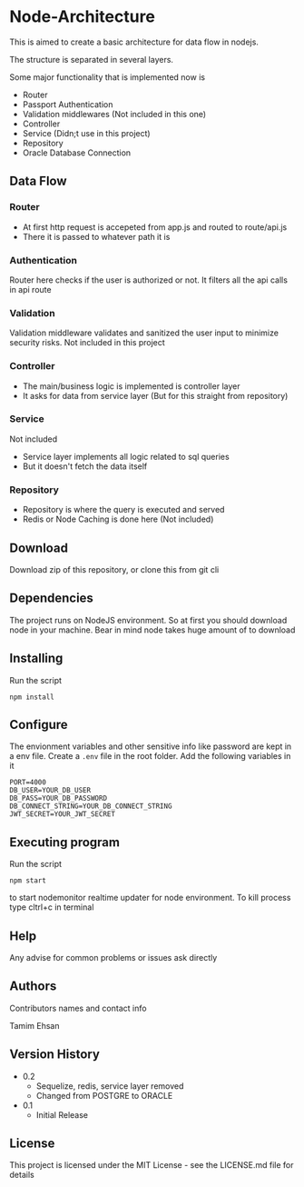 # Node-Architecture

This is aimed to create a basic architecture for data flow in nodejs.

The structure is separated in several layers.

Some major functionality that is implemented now is

- Router
- Passport Authentication
- Validation middlewares (Not included in this one)
- Controller
- Service (Didn;t use in this project)
- Repository 
- Oracle Database Connection


## Data Flow

### Router

- At first http request is accepeted from app.js and routed to route/api.js
- There it is passed to whatever path it is

### Authentication
Router here checks if the user is authorized or not. It filters all the api calls in api route

### Validation
Validation middleware validates and sanitized the user input to minimize security risks. Not included in this project

### Controller

- The main/business logic is implemented is controller layer
- It asks for data from service layer (But for this straight from repository)

### Service
Not included
- Service layer implements all logic related to sql queries
- But it doesn't fetch the data itself

### Repository
- Repository is where the query is executed and served
- Redis or Node Caching is done here (Not included)



## Download

Download zip of this repository, or clone this from git cli

## Dependencies

The project runs on NodeJS environment. So at first you should download node in your machine. Bear in mind node takes huge amount of to download

## Installing

Run the script

```
npm install
```

## Configure

The envionment variables and other sensitive info like password are kept in a env file. Create a `.env` file in the root folder.
Add the following variables in it

```dotenv
PORT=4000
DB_USER=YOUR_DB_USER
DB_PASS=YOUR_DB_PASSWORD
DB_CONNECT_STRING=YOUR_DB_CONNECT_STRING
JWT_SECRET=YOUR_JWT_SECRET
```

## Executing program

Run the script 
```
npm start
```
to start nodemonitor realtime updater for node environment.
To kill process type cltrl+c in terminal

## Help

Any advise for common problems or issues ask directly

## Authors

Contributors names and contact info

Tamim Ehsan

## Version History

* 0.2
    *  Sequelize, redis, service layer removed
    * Changed from POSTGRE to ORACLE
* 0.1
    * Initial Release 

## License

This project is licensed under the MIT License - see the LICENSE.md file for details